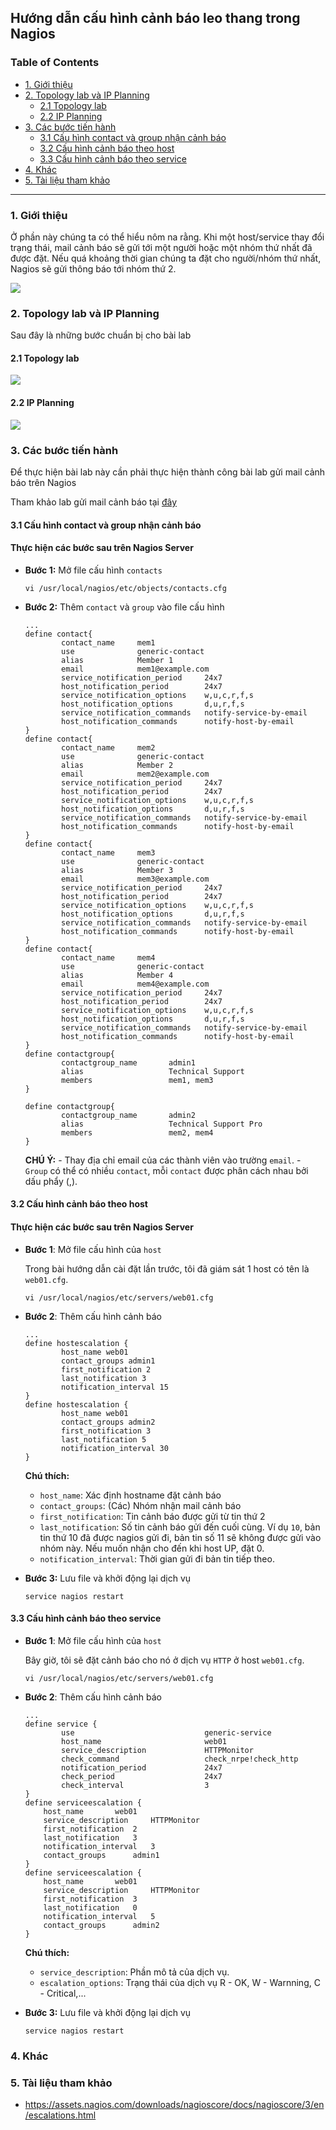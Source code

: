 ## Hướng dẫn cấu hình cảnh báo leo thang trong Nagios

### Table of Contents

- [1. Giới thiệu](#1)
- [2. Topology lab và IP Planning](#2)
	- [2.1 Topology lab](#21)
	- [2.2 IP Planning](#22)
- [3. Các bước tiến hành](#2)
    - [3.1 Cấu hình contact và group nhận cảnh báo](#3.1)
    - [3.2 Cấu hình cảnh báo theo host](#3.2)
    - [3.3 Cấu hình cảnh báo theo service](#3.3)
- [4. Khác](#4)
- [5. Tài liệu tham khảo](#5)

----------------------------------------------------------------------------------------
   
<a name="1"></a>   
### 1. Giới thiệu

Ở phần này chúng ta có thể hiểu nôm na rằng. Khi một host/service thay đổi trạng thái, mail cảnh báo sẽ gửi tới một người hoặc một nhóm thứ nhất đã được đặt. Nếu quá khoảng thời gian chúng ta đặt cho người/nhóm thứ nhất, Nagios sẽ gửi thông báo tới nhóm thứ 2.

<img src="../../images/nagiosescalation.png" />


<a name="2"></a>
### 2. Topology lab và IP Planning

Sau đây là những bước chuẩn bị cho bài lab

<a name="21"></a>
#### 2.1 Topology lab

<img src="https://github.com/meditechopen/meditech-ghichep-nagios/blob/master/images/topo.png">


#### 2.2 IP Planning

<img src="https://github.com/meditechopen/meditech-ghichep-nagios/blob/master/images/IP-Planning.png">



<a name="3"></a>
### 3. Các bước tiến hành

Để thực hiện bài lab này cần phải thực hiện thành công bài lab gửi mail cảnh báo trên Nagios

Tham khảo lab gửi mail cảnh báo tại [đây](https://github.com/meditechopen/meditech-ghichep-nagios/blob/master/docs/thuchanh-nagios/3.Setup-Mail-alert.md)

<a name="3.1"></a>
#### 3.1 Cấu hình contact và group nhận cảnh báo

#### Thực hiện các bước sau trên Nagios Server

- **Bước 1:** Mở file cấu hình `contacts`

    ```
    vi /usr/local/nagios/etc/objects/contacts.cfg
    ```

- **Bước 2:** Thêm `contact` và `group` vào file cấu hình

    ```
    ...
    define contact{
            contact_name     mem1
            use				 generic-contact
            alias            Member 1
            email            mem1@example.com
            service_notification_period     24x7	
            host_notification_period        24x7	
            service_notification_options    w,u,c,r,f,s
            host_notification_options       d,u,r,f,s
            service_notification_commands   notify-service-by-email	
            host_notification_commands      notify-host-by-email
    }       
    define contact{
            contact_name     mem2
            use				 generic-contact
            alias            Member 2
            email            mem2@example.com
            service_notification_period     24x7	
            host_notification_period        24x7	
            service_notification_options    w,u,c,r,f,s
            host_notification_options       d,u,r,f,s
            service_notification_commands   notify-service-by-email	
            host_notification_commands      notify-host-by-email
    }       
    define contact{
            contact_name     mem3
            use				 generic-contact
            alias            Member 3
            email            mem3@example.com
            service_notification_period     24x7	
            host_notification_period        24x7	
            service_notification_options    w,u,c,r,f,s
            host_notification_options       d,u,r,f,s
            service_notification_commands   notify-service-by-email	
            host_notification_commands      notify-host-by-email
    }       
    define contact{
            contact_name     mem4
            use				 generic-contact
            alias            Member 4
            email            mem4@example.com
            service_notification_period     24x7	
            host_notification_period        24x7	
            service_notification_options    w,u,c,r,f,s
            host_notification_options       d,u,r,f,s
            service_notification_commands   notify-service-by-email	
            host_notification_commands      notify-host-by-email
    }  
    define contactgroup{
            contactgroup_name       admin1
            alias                   Technical Support
            members                 mem1, mem3
    }
            
    define contactgroup{
            contactgroup_name       admin2
            alias                   Technical Support Pro
            members                 mem2, mem4
    }
    ```

    **CHÚ Ý:** 
        - Thay địa chỉ email của các thành viên vào trường `email`.
        - `Group` có thể có nhiều `contact`, mỗi `contact` được phân cách nhau bởi dấu phẩy (,).

<a name="3.2"></a>
#### 3.2 Cấu hình cảnh báo theo host

#### Thực hiện các bước sau trên Nagios Server

- **Bước 1**: Mở file cấu hình của `host`

    Trong bài hướng dẫn cài đặt lần trước, tôi đã giám sát 1 host có tên là `web01.cfg`.

    ```
    vi /usr/local/nagios/etc/servers/web01.cfg
    ```

- **Bước 2**: Thêm cấu hình cảnh báo

    ```
    ...
    define hostescalation {
            host_name web01
            contact_groups admin1
            first_notification 2
            last_notification 3
            notification_interval 15
    }
    define hostescalation {
            host_name web01
            contact_groups admin2
            first_notification 3
            last_notification 5
            notification_interval 30
    }
    ```

    **Chú thích:**

    - `host_name`: Xác định hostname đặt cảnh báo
    - `contact_groups`: (Các) Nhóm nhận mail cảnh báo
    - `first_notification`: Tin cảnh báo được gửi từ tin thứ 2
    - `last_notification`: Số tin cảnh báo gửi đến cuối cùng. Ví dụ `10`, bản tin thứ 10 đã được nagios gửi đi, bản tin số 11 sẽ không được gửi vào nhóm này. Nếu muốn nhận cho đến khi host UP, đặt 0.
    - `notification_interval`: Thời gian gửi đi bản tin tiếp theo.

- **Bước 3:** Lưu file và khởi động lại dịch vụ

    ```
    service nagios restart
    ```

<a name="3.3"></a>
#### 3.3 Cấu hình cảnh báo theo service


- **Bước 1**: Mở file cấu hình của `host`

    Bây giờ, tôi sẽ đặt cảnh báo cho nó ở dịch vụ `HTTP` ở host `web01.cfg`.

    ```
    vi /usr/local/nagios/etc/servers/web01.cfg
    ```

- **Bước 2**: Thêm cấu hình cảnh báo

    ```
    ...
    define service {
            use                             generic-service
            host_name                       web01
            service_description             HTTPMonitor
            check_command                   check_nrpe!check_http
            notification_period             24x7
            check_period		        	24x7
            check_interval		        	3 
    }
    define serviceescalation {
        host_name		web01
        service_description	    HTTPMonitor
        first_notification	2
        last_notification	3
        notification_interval	3
        contact_groups		admin1
    }
    define serviceescalation {
        host_name       web01
        service_description     HTTPMonitor
        first_notification	3
        last_notification	0
        notification_interval	5
        contact_groups		admin2
    }	
    ```

    **Chú thích:**

    - `service_description`: Phần mô tả của dịch vụ.
    - `escalation_options`: Trạng thái của dịch vụ R - OK, W - Warnning, C - Critical,...
    
- **Bước 3:** Lưu file và khởi động lại dịch vụ

    ```
    service nagios restart
    ```

<a name="4"></a>
### 4. Khác


<a name="5"></a>
### 5. Tài liệu tham khảo

- https://assets.nagios.com/downloads/nagioscore/docs/nagioscore/3/en/escalations.html
